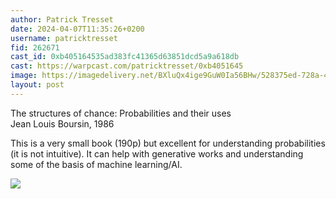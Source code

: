 ```yaml
---
author: Patrick Tresset
date: 2024-04-07T11:35:26+0200
username: patricktresset
fid: 262671
cast_id: 0xb405164535ad383fc41365d63851dcd5a9a618db
cast: https://warpcast.com/patricktresset/0xb4051645
image: https://imagedelivery.net/BXluQx4ige9GuW0Ia56BHw/528375ed-728a-4707-7377-b34b5f747f00/original
layout: post
---
```

The structures of chance: Probabilities and their uses  
Jean Louis Boursin, 1986  
  
This is a very small book (190p) but excellent for understanding probabilities (it is not intuitive). It can help with generative works and understanding some of the basis of machine learning/AI.  

![](https://imagedelivery.net/BXluQx4ige9GuW0Ia56BHw/528375ed-728a-4707-7377-b34b5f747f00/original)
